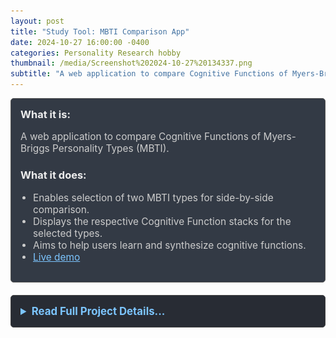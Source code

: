 ```yaml
---
layout: post
title: "Study Tool: MBTI Comparison App"
date: 2024-10-27 16:00:00 -0400
categories: Personality Research hobby
thumbnail: /media/Screenshot%202024-10-27%20134337.png
subtitle: "A web application to compare Cognitive Functions of Myers-Briggs Personality Types (MBTI)."
---
```


<div style="padding: 15px; border: 1px solid #555; border-radius: 5px; margin-bottom: 20px; background-color: #333a45;">
  <h3 style="margin-top: 0; color: #eee;">What it is:</h3>
  <p style="font-size: 1.1em; color: #ccc;">A web application to compare Cognitive Functions of Myers-Briggs Personality Types (MBTI).</p>
  
  <h3 style="color: #eee;">What it does:</h3>
  <ul style="font-size: 1.1em; list-style-type: disc; padding-left: 20px; color: #ccc;">
    <li>Enables selection of two MBTI types for side-by-side comparison.</li>
    <li>Displays the respective Cognitive Function stacks for the selected types.</li>
    <li>Aims to help users learn and synthesize cognitive functions.</li>
    <li><a href="https://yurigushiken.github.io/MBTI-Compare/" style="color: #7cc5ff;">Live demo</a></li>
  </ul>
</div>

<details style="margin-bottom: 20px; background-color: #282c34; padding: 15px; border-radius: 5px; border: 1px solid #444;">
  <summary style="cursor: pointer; font-weight: bold; color: #7cc5ff; font-size: 1.2em;">Read Full Project Details...</summary>
  <div style="padding-top: 15px; color: #bbb;" markdown="1">

![MBTI Comparison App Screenshot](/media/Screenshot%202024-10-27%20134337.png)

I've been working on an MBTI comparison project that allows you to select two different Myers-Briggs personality types and see how they compare in terms of Cognitive Functions. 

The goal of this app is to be a reference appliication for cogntive functions.

To interact with the project, you can check out the demo link above.
  </div>
</details>


